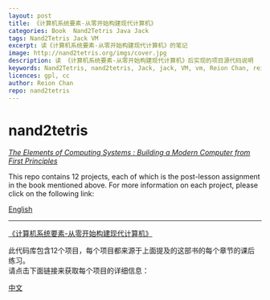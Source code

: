 ```yaml
---
layout: post
title: 《计算机系统要素-从零开始构建现代计算机》
categories: Book  Nand2Tetris Java Jack
tags: Nand2Tetris Jack VM
excerpt: 读《计算机系统要素-从零开始构建现代计算机》的笔记
image: http://nand2tetris.org/imgs/cover.jpg
description: 读 《计算机系统要素-从零开始构建现代计算机》后实现的项目源代码说明 
keywords: Nand2Tetris, nand2tetris, Jack, jack, VM, vm, Reion Chan, reionchan
licences: gpl, cc
author: Reion Chan
repo: nand2tetris
--- 
```


nand2tetris
================================================

[*The Elements of Computing Systems : Building a Modern Computer from First Principles*](http://www.amazon.com/Elements-Computing-Systems-Building-Principles/dp/0262640686/ref=ed_oe_p "Buy")  

This repo contains 12 projects, each of which is the post-lesson assignment in the book mentioned above. For more information on each project, please click on the following link: 
  
[English](https://reionchan.github.io/2016/05/28/nand2tetris-en_US/)

----
[《计算机系统要素-从零开始构建现代计算机》](http://www.amazon.com/Elements-Computing-Systems-Building-Principles/dp/0262640686/ref=ed_oe_p "购买")

此代码库包含12个项目，每个项目都来源于上面提及的这部书的每个章节的课后练习。  
请点击下面链接来获取每个项目的详细信息：

[中文](https://reionchan.github.io/2016/05/28/nand2tetris-zh_CN)

